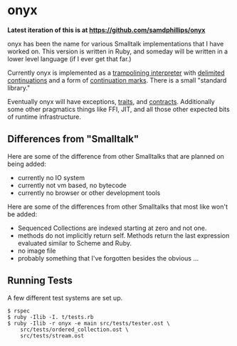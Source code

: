 # onyx #

**Latest iteration of this is at https://github.com/samdphillips/onyx**


onyx has been the name for various Smalltalk implementations that I have
worked on.  This version is written in Ruby, and someday will be written
in a lower level language (if I ever get that far.)

Currently onyx is implemented as a [trampolining interpreter][tramp]
with [delimited continuations][delim] and a form of [continuation
marks][cmarks].  There is a small "standard library."

Eventually onyx will have exceptions, [traits][traits],
and [contracts][contracts].
Additionally some other pragmatics things like FFI, JIT, and all those
other expected bits of runtime infrastructure.

## Differences from "Smalltalk" ##

Here are some of the difference from other Smalltalks that are planned
on being added:

- currently no IO system
- currently not vm based, no bytecode
- currently no browser or other development tools


Here are some of the differences from other Smalltalks that most like
won't be added:

- Sequenced Collections are indexed starting at zero and not one.
- methods do not implicitly return self.  Methods return the last
  expression evaluated similar to Scheme and Ruby.
- no image file
- probably something that I've forgotten besides the obvious ...

## Running Tests ##

A few different test systems are set up.

    $ rspec
    $ ruby -Ilib -I. t/tests.rb
    $ ruby -Ilib -r onyx -e main src/tests/tester.ost \
        src/tests/ordered_collection.ost \
        src/tests/stream.ost


[tramp]:     http://www.cs.indiana.edu/hyplan/sganz/publications/icfp99/paper.pdf
[delim]:     http://www.ccs.neu.edu/racket/pubs/icfp07-fyff.pdf
[cmarks]:    http://www.ccs.neu.edu/racket/pubs/dissertation-clements.pdf
[contracts]: http://www.ccs.neu.edu/racket/pubs/thesis-robby.pdf
[traits]:    http://scg.unibe.ch/archive/papers/Scha03aTraits.pdf
